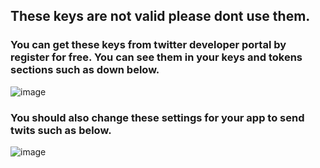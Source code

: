 ## These keys are not valid please dont use them.

### You can get these keys from twitter developer portal by register for free. You can see them in your keys and tokens sections such as down below.

![image](https://github.com/talha-inozu/TwitterApi-OAuth1-Request/assets/62974310/cf8dab10-f937-444c-88cf-740d732bc2bd)

### You should also change these settings for your app to send twits such as below.

![image](https://github.com/talha-inozu/TwitterApi-OAuth1-Request/assets/62974310/1c774753-ffd8-44fc-99c2-857f26d61845)
